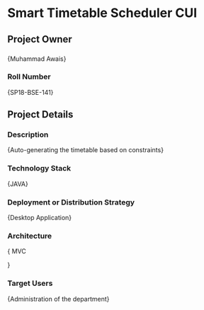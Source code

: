 # Smart Timetable Scheduler CUI

## Project Owner
### 
{Muhammad Awais}

### Roll Number
{SP18-BSE-141}

## Project Details
### Description
  {Auto-generating the timetable based on constraints}

### Technology Stack
  {JAVA}

### Deployment or Distribution Strategy
  {Desktop Application}

### Architecture
 {
   MVC

 }

### Target Users
 {Administration of the department}
